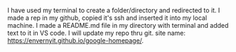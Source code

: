 I have used my terminal to create a folder/directory and redirected to it.
I made a rep in my github, copied it's ssh and inserted it into my local machine.
I made a README.md file in my directory with terminal and added text to it in VS code.
I will update my repo thru git.
site name: https://envernyit.github.io/google-homepage/. 